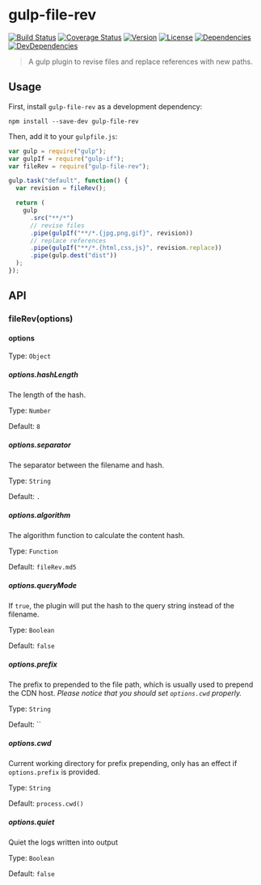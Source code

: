 # gulp-file-rev

[![Build Status][build-image]][build-url]
[![Coverage Status][coverage-image]][coverage-url]
[![Version][version-image]][version-url]
[![License][license-image]][license-url]
[![Dependencies][dep-image]][dep-url]
[![DevDependencies][dev-dep-image]][dev-dep-url]

> A gulp plugin to revise files and replace references with new paths.

## Usage

First, install `gulp-file-rev` as a development dependency:

```shell
npm install --save-dev gulp-file-rev
```

Then, add it to your `gulpfile.js`:

```js
var gulp = require("gulp");
var gulpIf = require("gulp-if");
var fileRev = require("gulp-file-rev");

gulp.task("default", function() {
  var revision = fileRev();

  return (
    gulp
      .src("**/*")
      // revise files
      .pipe(gulpIf("**/*.{jpg,png,gif}", revision))
      // replace references
      .pipe(gulpIf("**/*.{html,css,js}", revision.replace))
      .pipe(gulp.dest("dist"))
  );
});
```

## API

### fileRev(options)

#### options

Type: `Object`

##### options.hashLength

The length of the hash.

Type: `Number`

Default: `8`

##### options.separator

The separator between the filename and hash.

Type: `String`

Default: `.`

##### options.algorithm

The algorithm function to calculate the content hash.

Type: `Function`

Default: `fileRev.md5`

##### options.queryMode

If `true`, the plugin will put the hash to the query string instead of the filename.

Type: `Boolean`

Default: `false`

##### options.prefix

The prefix to prepended to the file path, which is usually used to prepend the CDN host. _Please notice that you should set `options.cwd` properly._

Type: `String`

Default: ``

##### options.cwd

Current working directory for prefix prepending, only has an effect if `options.prefix` is provided.

Type: `String`

Default: `process.cwd()`

##### options.quiet

Quiet the logs written into output

Type: `Boolean`

Default: `false`

[build-url]: https://circleci.com/gh/Lanfei/gulp-file-rev
[build-image]: https://img.shields.io/circleci/project/github/Lanfei/gulp-file-rev.svg
[coverage-url]: https://coveralls.io/github/Lanfei/gulp-file-rev
[coverage-image]: https://coveralls.io/repos/github/Lanfei/gulp-file-rev/badge.svg
[version-url]: https://npmjs.org/package/gulp-file-rev
[version-image]: https://img.shields.io/npm/v/gulp-file-rev.svg
[license-url]: https://github.com/Lanfei/gulp-file-rev/blob/master/LICENSE
[license-image]: https://img.shields.io/npm/l/gulp-file-rev.svg
[dep-url]: https://david-dm.org/Lanfei/gulp-file-rev
[dep-image]: https://david-dm.org/Lanfei/gulp-file-rev/status.svg
[dev-dep-url]: https://david-dm.org/Lanfei/gulp-file-rev?type=dev
[dev-dep-image]: https://david-dm.org/Lanfei/gulp-file-rev/dev-status.svg
